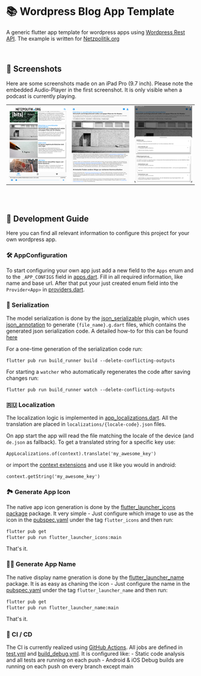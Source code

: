 # 📚 Wordpress Blog App Template

A generic flutter app template for wordpress apps using [Wordpress Rest API](https://developer.wordpress.org/rest-api/).
The example is written for [Netzpolitik.org](https://netzpolitik.org/)

<br>

## 📱 Screenshots

Here are some screenshots made on an iPad Pro (9.7 inch). Please note the embedded Audio-Player in the first screenshot.
It is only visible when a podcast is currently playing.

<table>
    <tr>
        <td> <img src="screenshots/screenshot_overview.png" alt="drawing" width="300"/> </td>
        <td> <img src="screenshots/screenshot_article.png" alt="drawing" width="300"/> </td>
        <td> <img src="screenshots/screenshot_replies.png" alt="drawing" width="300"/> </td>
    </tr>
</table>
<br><br>


## 📗 Development Guide

Here you can find all relevant information to configure this project for your own wordpress app.

### 🛠 AppConfiguration

To start configuring your own app just add a new field to the `Apps` enum and to the `_APP_CONFIGS` field in [apps.dart](lib/config/apps.dart).
Fill in all required information, like name and base url.
After that put your just created enum field into the `Provider<App>` in [providers.dart](lib/providers.dart).

### 💾 Serialization

The model serialization is done by the [json_serializable](https://pub.dev/packages/json_serializable) plugin, which uses [json_annotation](https://pub.dev/packages/json_annotation) to generate `{file_name}.g.dart` files, which contains the generated json serialization code.
A detailed how-to for this can be found [here](https://flutter.dev/docs/development/data-and-backend/json)

For a one-time generation of the serialization code run:
```
flutter pub run build_runner build --delete-conflicting-outputs
```

For starting a `watcher` who automatically regenerates the code after saving changes run:
```
flutter pub run build_runner watch --delete-conflicting-outputs
```

### 🇷🇺 Localization

The localization logic is implemented in [app_localizations.dart](lib/localization/app_localizations.dart). 
All the translation are placed in `localizations/{locale-code}.json` files. 

On app start the app will read the file matching the locale of the device (and `de.json` as fallback). To get a translated string for a specific key use:
```
AppLocalizations.of(context).translate('my_awesome_key')
```
or import the [context extensions](lib/extensions/context_ext.dart) and use it like you would in android:
```
context.getString('my_awesome_key')
```

### 🏞 Generate App Icon

The native app icon generation is done by the [flutter_launcher_icons package](https://pub.dev/packages/flutter_launcher_icons) package.
It very simple - Just configure which image to use as the icon in the [pubspec.yaml](pubspec.yaml) under the tag `flutter_icons` and then run:
```
flutter pub get
flutter pub run flutter_launcher_icons:main
```
That's it.

### 👨🏻 Generate App Name

The native display name gneration is done by the [flutter_launcher_name](https://pub.dev/packages/flutter_launcher_name) package.
It is as easy as chaning the icon - Just configure the name in the [pubspec.yaml](pubspec.yaml) under the tag `flutter_launcher_name` and then run:
```
flutter pub get
flutter pub run flutter_launcher_name:main
```
That's it.

### 🚀 CI / CD

The CI is currently realized using [GitHub Actions](https://github.com/features/actions). 
All jobs are defined in [test.yml](.github/workflows/test.yml) and [build_debug.yml](.github/workflows/build_debug.yml).
It is configured like:
    - Static code analysis and all tests are running on each push
    - Android & iOS Debug builds are running on each push on every branch except main 
    
 